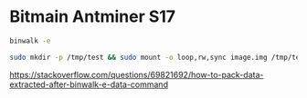 # Bitmain Antminer S17

```.sh
binwalk -e
```

```.sh
sudo mkdir -p /tmp/test && sudo mount -o loop,rw,sync image.img /tmp/test
```

https://stackoverflow.com/questions/69821692/how-to-pack-data-extracted-after-binwalk-e-data-command
